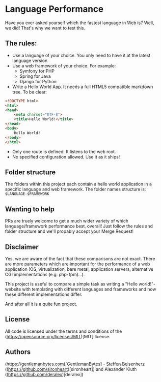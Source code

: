 # Language Performance

Have you ever asked yourself which the fastest language in Web is? Well, we did! That's why we want to test this.

## The rules:
- Use a language of your choice. You only need to have it at the latest language version.
- Use a web framework of your choice. For example:
  - Symfony for PHP
  - Spring for Java
  - Django for Python
- Write a Hello World App. It needs a full HTML5 compatible markdown tree. To be clear: 
```html
<!DOCTYPE html>
<html>
<head>
    <meta charset="UTF-8">
    <title>Hello World!</title>
</head>
<body>
    Hello World!
</body>
</html>
```
- Only one route is defined. It listens to the web root.
- No specified configuration allowed. Use it as it ships!

## Folder structure
The folders within this project each contain a hello world application in a specific language and web framework. The folder names structure is: `$LANGUAGE-$FRAMEWORK`

## Wanting to help
PRs are truely welcome to get a much wider variety of which language/framework performance best, overall! Just follow the rules and folder structure and we'll propably accept your Merge Request!

## Disclaimer
Yes, we are aware of the fact that these comparisons are not exact. There are more parameters which are important for the performance
of a web application (OS, virtualization, bare metal, application servers, alternative CGI implementations (e.g. php-fpm)...).

This project is useful to compare a simple task as writing a "Hello world!"-website with templating with different languages and frameworks and
how these different implementations differ.

And after all it is a quite fun project.

## License
All code is licensed under the terms and conditions of the (https://opensource.org/licenses/MIT)[MIT] license.

## Authors
(https://gentlemanbytes.com)[GentlemanBytes] - Steffen Beisenherz ((https://github.com/sironheart)[sironheart]) and Alexander Kluth ((https://github.com/deralex)[deralex])
